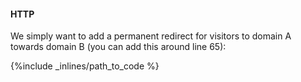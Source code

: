 #### HTTP
We simply want to add a permanent redirect for visitors to domain A towards domain B (you can add this around line 65):



{%include _inlines/path_to_code %}



